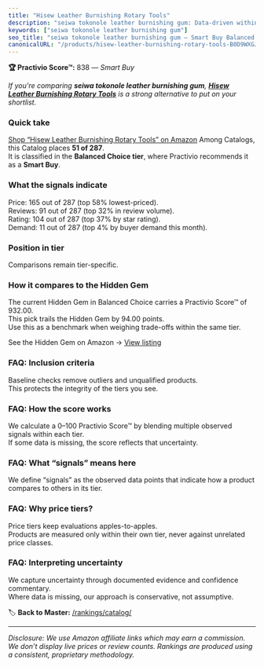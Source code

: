 ```yaml
---
title: "Hisew Leather Burnishing Rotary Tools"
description: "seiwa tokonole leather burnishing gum: Data-driven within Balanced Choice ranking using the Practivio Score™. Positioned by quality, value, demand, findability…"
keywords: ["seiwa tokonole leather burnishing gum"]
seo_title: "seiwa tokonole leather burnishing gum — Smart Buy Balanced Choice (2025)"
canonicalURL: "/products/hisew-leather-burnishing-rotary-tools-B0D9WXGJ3F/"
---
```


**🏆 Practivio Score™:** 838 — _Smart Buy_


*If you're comparing **seiwa tokonole leather burnishing gum**, **[Hisew Leather Burnishing Rotary Tools](https://www.amazon.com/dp/B0D9WXGJ3F?tag=practivio-20)** is a strong alternative to put on your shortlist.*
### Quick take
[Shop “Hisew Leather Burnishing Rotary Tools” on Amazon](https://www.amazon.com/dp/B0D9WXGJ3F?tag=practivio-20)
Among Catalogs, this Catalog places **51 of 287**.  
It is classified in the **Balanced Choice tier**, where Practivio recommends it as a **Smart Buy**.

### What the signals indicate
Price: 165 out of 287 (top 58% lowest-priced).  
Reviews: 91 out of 287 (top 32% in review volume).  
Rating: 104 out of 287 (top 37% by star rating).  
Demand: 11 out of 287 (top 4% by buyer demand this month).

### Position in tier
Comparisons remain tier-specific.

### How it compares to the Hidden Gem
The current Hidden Gem in Balanced Choice carries a Practivio Score™ of 932.00.  
This pick trails the Hidden Gem by 94.00 points.  
Use this as a benchmark when weighing trade-offs within the same tier.  

See the Hidden Gem on Amazon → [View listing](https://www.amazon.com/dp/B09VBWYHQY?tag=practivio-20)

### FAQ: Inclusion criteria
Baseline checks remove outliers and unqualified products.  
This protects the integrity of the tiers you see.

### FAQ: How the score works
We calculate a 0–100 Practivio Score™ by blending multiple observed signals within each tier.  
If some data is missing, the score reflects that uncertainty.

### FAQ: What “signals” means here
We define “signals” as the observed data points that indicate how a product compares to others in its tier.

### FAQ: Why price tiers?
Price tiers keep evaluations apples-to-apples.  
Products are measured only within their own tier, never against unrelated price classes.

### FAQ: Interpreting uncertainty
We capture uncertainty through documented evidence and confidence commentary.  
Where data is missing, our approach is conservative, not assumptive.


🏷️ **Back to Master:** [/rankings/catalog/](/rankings/catalog/)

---
_Disclosure: We use Amazon affiliate links which may earn a commission. We don’t display live prices or review counts. Rankings are produced using a consistent, proprietary methodology._
